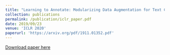 ```yaml
---
title: "Learning to Annotate: Modularizing Data Augmentation for Text Classifiers with Natural Language Explanations"
collection: publications
permalink: /publication/iclr_paper.pdf
date: 2019/09/23
venue: 'ICLR 2020'
paperurl: 'https://arxiv.org/pdf/1911.01352.pdf'
---
```


[Download paper here](https://arxiv.org/pdf/1911.01352.pdf)
